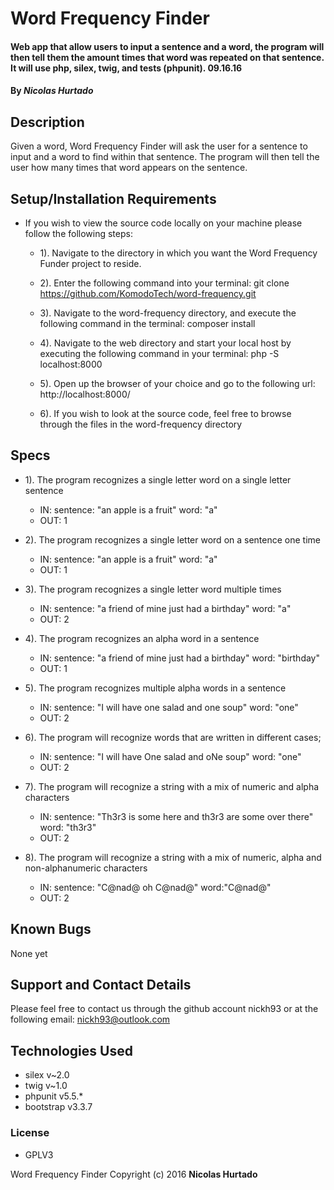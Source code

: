 # Word Frequency Finder

#### Web app that allow users to input a sentence and a word, the program will then tell them the amount times that word was repeated on that sentence. It will use php, silex, twig, and tests (phpunit). 09.16.16

#### By _**Nicolas Hurtado**_


## Description

Given a word, Word Frequency Finder will ask the user for a sentence to input and a word to find within that sentence. The program will then tell the user how many times that word appears on the sentence.


## Setup/Installation Requirements

* If you wish to view the source code locally on your machine please follow the following steps:

  +  1). Navigate to the directory in which you want the Word Frequency Funder project to reside.

  +  2). Enter the following command into your terminal:
        git clone https://github.com/KomodoTech/word-frequency.git

  +  3). Navigate to the word-frequency directory, and execute the following command in the terminal:
          composer install

  +  4). Navigate to the web directory and start your local host by executing the following command in your terminal:
          php -S localhost:8000

  +  5). Open up the browser of your choice and go to the following url:
          http://localhost:8000/

  +  6). If you wish to look at the source code, feel free to browse through the files in the word-frequency directory


## Specs

* 1). The program recognizes a single letter word on a single letter sentence
  + IN: sentence: "an apple is a fruit" word: "a"
  + OUT: 1

* 2). The program recognizes a single letter word on a sentence one time
  + IN: sentence: "an apple is a fruit" word: "a"
  + OUT: 1

* 3). The program recognizes a single letter word multiple times
  + IN: sentence: "a friend of mine just had a birthday" word: "a"
  + OUT: 2

* 4). The program recognizes an alpha word in a sentence
  + IN: sentence: "a friend of mine just had a birthday" word: "birthday"
  + OUT: 1

* 5). The program recognizes multiple alpha words in a sentence
  + IN:  sentence: "I will have one salad and one soup" word: "one"
  + OUT: 2

* 6). The program will recognize words that are written in different cases;
  + IN: sentence: "I will have One salad and oNe soup" word: "one"
  + OUT: 2

* 7). The program will recognize a string with a mix of numeric and alpha  characters

  + IN: sentence: "Th3r3 is some here and th3r3 are some over there" word: "th3r3"
  + OUT: 2

* 8). The program will recognize a string with a mix of numeric, alpha and non-alphanumeric characters
  + IN: sentence: "C@nad@ oh C@nad@" word:"C@nad@"
  + OUT: 2

## Known Bugs

None yet


## Support and Contact Details

Please feel free to contact us through the github account nickh93 or at the following email:
    nickh93@outlook.com

## Technologies Used

* silex v~2.0
* twig v~1.0
* phpunit v5.5.*
* bootstrap v3.3.7



### License

* GPLV3

Word Frequency Finder Copyright (c) 2016 **Nicolas Hurtado**
